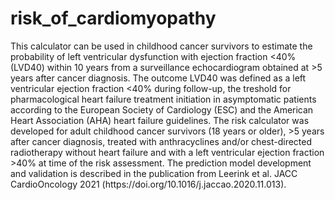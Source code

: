 # risk_of_cardiomyopathy
 <p>This calculator can be used in childhood cancer survivors to estimate the probability of left ventricular dysfunction 
                with ejection fraction <40% (LVD40) within 10 years from a surveillance echocardiogram obtained at >5 years after cancer diagnosis.   
                The outcome LVD40 was defined as a left ventricular ejection fraction <40% during follow-up, 
                the treshold for pharmacological heart failure treatment initiation in asymptomatic patients according to 
                the European Society of Cardiology (ESC) and the American Heart Association (AHA) heart failure guidelines.
                The risk calculator was developed for adult childhood cancer survivors (18 years or older), >5 years after cancer diagnosis, treated with anthracyclines and/or chest-directed radiotherapy
                without heart failure and with a left ventricular ejection fraction >40% at time of the risk assessment.
                The prediction model development and validation is described in the publication from Leerink et al. JACC CardioOncology 2021 (https://doi.org/10.1016/j.jaccao.2020.11.013).
                </p>
